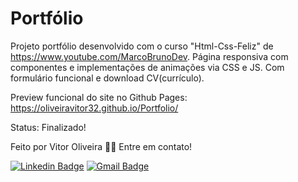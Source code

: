 # Portfólio
Projeto portfólio desenvolvido com o curso "Html-Css-Feliz" de https://www.youtube.com/MarcoBrunoDev.
Página responsiva com componentes e implementações de animações via CSS e JS.
Com formulário funcional e download CV(currículo).

Preview funcional do site no Github Pages: https://oliveiravitor32.github.io/Portfolio/

Status: Finalizado!


Feito por Vitor Oliveira 👋🏽 Entre em contato!

[![Linkedin Badge](https://img.shields.io/badge/-Vitor-blue?style=flat-square&logo=Linkedin&logoColor=white&link=https://www.linkedin.com/in/vitor-oliveira-27a01525b//)](https://www.linkedin.com/in/vitor-oliveira-27a01525b/) 
[![Gmail Badge](https://img.shields.io/badge/-oliveiravitor327@gmail.com-c14438?style=flat-square&logo=Gmail&logoColor=white&link=mailto:oliveiravitor327@gmail.com)](mailto:oliveiravitor327@gmail.com)
